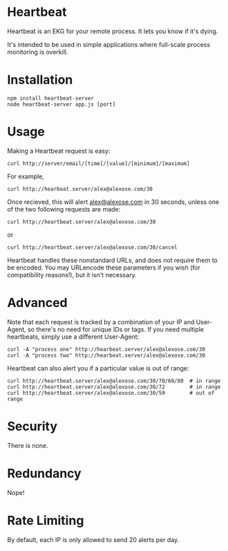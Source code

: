 Heartbeat
=========

Heartbeat is an EKG for your remote process.  It lets you know if it's dying.

It's intended to be used in simple applications where full-scale process monitoring is overkill.

# Installation

    npm install heartbeat-server
    node heartbeat-server app.js [port]

# Usage

Making a Heartbeat request is easy:

    curl http://server/email/[time]/[value]/[minimum]/[maximum]

For example,

    curl http://hearbeat.server/alex@alexose.com/30

Once recieved, this will alert alex@alexose.com in 30 seconds, unless one of the two following requests are made:

    curl http://heartbeat.server/alex@alexose.com/30

or

    curl http://heartbeat.server/alex@alexose.com/30/cancel

Heartbeat handles these nonstandard URLs, and does not require them to be encoded.  You may URLencode these parameters if you wish (for compatibility reasons!), but it isn't necessary.

# Advanced

Note that each request is tracked by a combination of your IP and User-Agent, so there's no need for unique IDs or tags.  If you need multiple heartbeats, simply use a different User-Agent:

    curl -A "process one" http://hearbeat.server/alex@alexose.com/30
    curl -A "process two" http://hearbeat.server/alex@alexose.com/30

Heartbeat can also alert you if a particular value is out of range:

    curl http://heartbeat.server/alex@alexose.com/30/70/60/80  # in range
    curl http://heartbeat.server/alex@alexose.com/30/72        # in range
    curl http://heartbeat.server/alex@alexose.com/30/59        # out of range

# Security

There is none.

# Redundancy

Nope!

# Rate Limiting

By default, each IP is only allowed to send 20 alerts per day.

